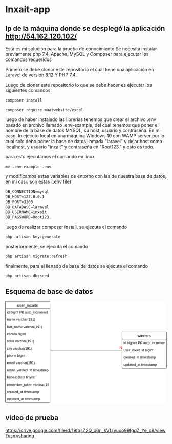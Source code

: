# Inxait-app
## Ip de la máquina donde se desplegó la aplicación http://54.162.120.102/
Esta es mi solución para la prueba de conocimiento
Se necesita instalar previamente php 7.4, Apache, MySQL y Composer para ejecutar los comandos requeridos

Primero se debe clonar este repositorio el cual tiene una aplicación en Laravel de versión 8.12 Y PHP 7.4.

Luego de clonar este repositorio lo que se debe hacer es ejecutar los siguientes comandos:
```
composer install
```
```
composer require maatwebsite/excel
```
luego de haber instalado las librerías tenemos que crear el archivo .env basado en archivo llamado .env-example, del cual tenemos que poner el nombre de la base de datos MYSQL, su host, usuario y contraseña. En mi caso, lo ejecuto local en una máquina Windows 10 con WAMP server por lo cual solo debo poner la base de datos llamada "laravel" y dejar host como localhost, y usuario "inxait" y contraseña en "Root123." y esto es todo.   

para esto ejecutamos el comando en linux
```
mv .env-example .env
```
y modificamos estas variables de entorno con las de nuestra base de datos, en mi caso son estas (.env file)
```
DB_CONNECTION=mysql
DB_HOST=127.0.0.1
DB_PORT=3306
DB_DATABASE=laravel
DB_USERNAME=inxait
DB_PASSWORD=Root123.
```
luego de realizar composer install, se ejecuta el comando
```
php artisan key:generate
```
posteriormente, se ejecuta el comando

```
php artisan migrate:refresh
```

finalmente, para el llenado de base de datos se ejecuta el comando 


```
php artisan db:seed
```
## Esquema de base de datos

![alt text](https://github.com/armando555/inxait-app/blob/develop/database.png)

## video de prueba 
https://drive.google.com/file/d/19fqsZ2Q_o6n_kVfzvuuo99fgdZ_Ye_c9/view?usp=sharing
